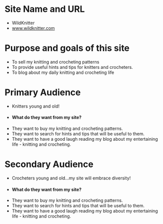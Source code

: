 # Site Name and URL
- WildKnitter
- www.wildknitter.com

# Purpose and goals of this site
- To sell my knitting and crocheting patterns
- To provide useful hints and tips for knitters and crocheters.
- To blog about my daily knitting and crocheting life

# Primary Audience
- Knitters young and old!  
- #### What do they want from my site?
- They want to buy my knitting and crocheting patterns.
- They want to search for hints and tips that will be useful to them.
- They want to have a good laugh reading my blog about my entertaining life - knitting and crocheting.

# Secondary Audience
- Crocheters young and old…my site will embrace diversity!  
- #### What do they want from my site?
- They want to buy my knitting and crocheting patterns.
- They want to search for hints and tips that will be useful to them.
- They want to have a good laugh reading my blog about my entertaining life - knitting and crocheting.
